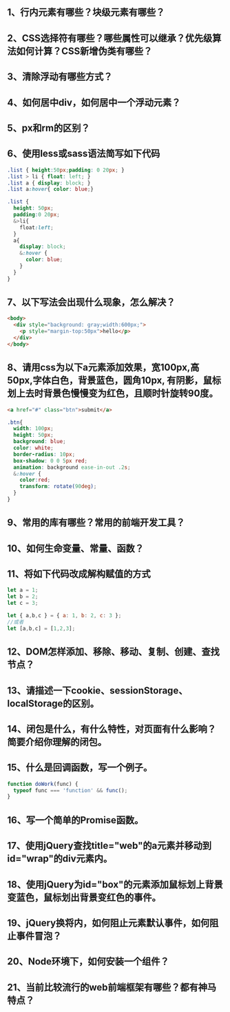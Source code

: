 ## 1、行内元素有哪些？块级元素有哪些？

## 2、CSS选择符有哪些？哪些属性可以继承？优先级算法如何计算？CSS新增伪类有哪些？

## 3、清除浮动有哪些方式？

## 4、如何居中div，如何居中一个浮动元素？

## 5、px和rm的区别？

## 6、使用less或sass语法简写如下代码
```css
.list { height:50px;padding: 0 20px; }
.list > li { float: left; }
.list a { display: block; }
.list a:hover{ color: blue;}
```
```scss
.list {
  height: 50px;
  padding:0 20px;
  &>li{
    float:left;
  }
  a{
    display: block;
    &:hover {
      color: blue;
    }
  }
}
```
## 7、以下写法会出现什么现象，怎么解决？
```html
<body>
  <div style="background: gray;width:600px;">
    <p style="margin-top:50px">hello</p>
  </div>
</body>
```

## 8、请用css为以下a元素添加效果，宽100px,高50px,字体白色，背景蓝色，圆角10px, 有阴影，鼠标划上去时背景色慢慢变为红色，且顺时针旋转90度。
```html
<a href="#" class="btn">submit</a>
```

```scss
.btn{
  width: 100px;
  height: 50px;
  background: blue;
  color: white;
  border-radius: 10px;
  box-shadow: 0 0 5px red;
  animation: background ease-in-out .2s;
  &:hover {
    color:red;
    transform: rotate(90deg);
  }
}
```

## 9、常用的库有哪些？常用的前端开发工具？

## 10、如何生命变量、常量、函数？

## 11、将如下代码改成解构赋值的方式
```js
let a = 1;
let b = 2;
let c = 3;
```
```js
let { a,b,c } = { a: 1, b: 2, c: 3 };
//或者
let [a,b,c] = [1,2,3];
```
## 12、DOM怎样添加、移除、移动、复制、创建、查找节点？

## 13、请描述一下cookie、sessionStorage、localStorage的区别。

## 14、闭包是什么，有什么特性，对页面有什么影响？简要介绍你理解的闭包。

## 15、什么是回调函数，写一个例子。
```js
function doWork(func) {
  typeof func === 'function' && func();
}
```

## 16、写一个简单的Promise函数。

## 17、使用jQuery查找title="web"的a元素并移动到id="wrap"的div元素内。

## 18、使用jQuery为id="box"的元素添加鼠标划上背景变蓝色，鼠标划出背景变红色的事件。

## 19、jQuery换将内，如何阻止元素默认事件，如何阻止事件冒泡？

## 20、Node环境下，如何安装一个组件？

## 21、当前比较流行的web前端框架有哪些？都有神马特点？


